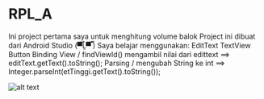 # RPL_A
Ini project pertama saya untuk menghitung volume balok 
Project ini dibuat dari Android Studio (▀̿Ĺ̯▀̿ ̿)
Saya belajar menggunakan:
EditText
TextView
Button
Binding View / findViewId()
mengambil nilai dari edittext ==> editText.getText().toString();
Parsing / mengubah String ke int ==> Integer.parseInt(etTinggi.getText().toString());

![alt text](https://imgur.com/Tr6ioaK.png)
